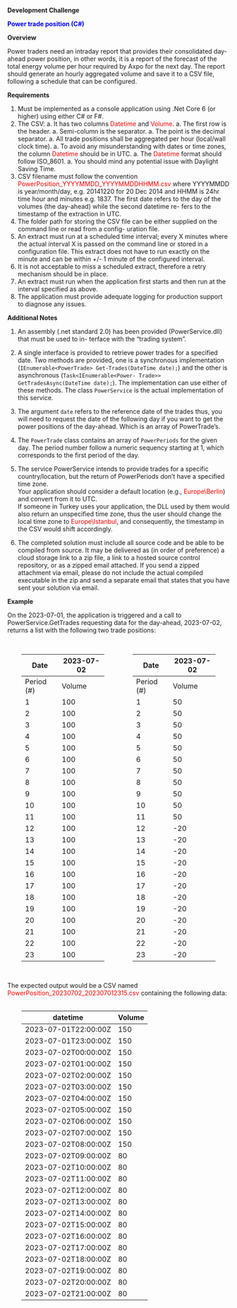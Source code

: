 ﻿**Development Challenge** 

<b>**Power trade position (C#)**</b>

**Overview**  

Power traders need an intraday report that provides their consolidated day-ahead power position, in other words, it is a report of the forecast of the total energy volume per hour required by Axpo for the next day. The report should generate an hourly aggregated volume and save it to a CSV file, following a schedule that can be configured. 

**Requirements**  

1. Must be implemented as a console application using .Net Core 6 (or higher) using either C# or F#.  
1. The CSV: 
    a. It has two columns <r>Datetime</r> and <r>Volume</r>. 
    a. The first row is the header. 
    a. Semi-column is the separator. 
    a. The point is the decimal separator. 
    a. All trade positions shall be aggregated per hour (local/wall clock time). 
    a. To avoid any misunderstanding with dates or time zones, the column <r>Datetime</r> should be in UTC. 
    a. The <r>Datetime</r> format should follow ISO\_8601. 
    a. You should mind any potential issue with Daylight Saving Time. 
3. CSV filename must follow the convention <r>PowerPosition\_YYYYMMDD\_YYYYMMDDHHMM.csv</r> where YYYYMMDD is year/month/day, e.g. 20141220 for 20 Dec 2014 and HHMM is 24hr time hour and minutes e.g. 1837. The first date refers to the day of the volumes (the day-ahead) while the second datetime re- fers to the timestamp of the extraction in UTC. 
3. The folder path for storing the CSV file can be either supplied on the command line or read from a config- uration file.  
3. An extract must run at a scheduled time interval; every X minutes where the actual interval X is passed on the command line or stored in a configuration file. This extract does not have to run exactly on the minute and can be within +/- 1 minute of the configured interval.  
3. It is not acceptable to miss a scheduled extract, therefore a retry mechanism should be in place. 
3. An extract must run when the application first starts and then run at the interval specified as above.  
3. The application must provide adequate logging for production support to diagnose any issues. 


**Additional Notes**

1. An assembly (.net standard 2.0) has been provided (PowerService.dll) that must be used to in- terface with the “trading system”.  
1. A single interface is provided to retrieve power trades for a specified date. Two methods are provided, one is a synchronous implementation (`IEnumerable<PowerTrade> Get-Trades(DateTime date);`) and the other is asynchronous (`Task<IEnumerable<Power- Trade>> GetTradesAsync(DateTime date);`). The implementation can use either of these methods. The class `PowerService` is the actual implementation of this service.  
1. The argument `date` refers to the reference date of the trades thus, you will need to request the date of the following day if you want to get the power positions of the day-ahead. Which is an array of PowerTrade’s. 
4. The `PowerTrade` class contains an array of `PowerPeriods` for the given day. The period number follow a numeric sequency starting at 1, which corresponds to the first period of the day.  
4. The service PowerService intends to provide trades for a specific country/location, but the return of PowerPeriods don’t have a specified time zone.
  </br>Your application should consider a default location (e.g., <r>Europe\Berlin</r>) and convert from it to UTC.
  </br>If someone in Turkey uses your application, the DLL used by them would also return an unspecified time zone, thus the user should change the local time zone to <r>Europe\Istanbul</r>, and consequently, the timestamp in the CSV would shift accordingly.  

6. The completed solution must include all source code and be able to be compiled from source. It may be delivered as (in order of preference) a cloud storage link to a zip file, a link to a hosted source control repository, or as a zipped email attached. If you send a zipped attachment via email, please do not include the actual compiled executable in the zip and send a separate email that states that you have sent your solution via email. 

**Example** 

On the 2023-07-01, the application is triggered and a call to PowerService.GetTrades requesting data for the day-ahead, 2023-07-02, returns a list with the following two trade positions: 

<style>
    r { color: red }
    b { color: blue }
    table {
        margin: 2em;
    }
</style>
<div style="display:flex">

|Date |2023-07-02 |
| - | - |
|Period (#) |Volume |
|1 |100 |
|2 |100 |
|3 |100 |
|4 |100 |
|5 |100 |
|6 |100 |
|7 |100 |
|8 |100 |
|9 |100 |
|10 |100 |
|11 |100 |
|12 |100 |
|13 |100 |
|14 |100 |
|15 |100 |
|16 |100 |
|17 |100 |
|18 |100 |
|19 |100 |
|20 |100 |
|21 |100 |
|22 |100 |
|23 |100 |


|Date |2023-07-02 |
| - | - |
|Period (#) |Volume |
|1 |50 |
|2 |50 |
|3 |50 |
|4 |50 |
|5 |50 |
|6 |50 |
|7 |50 |
|8 |50 |
|9 |50 |
|10 |50 |
|11 |50 |
|12 |-20 |
|13 |-20 |
|14 |-20 |
|15 |-20 |
|16 |-20 |
|17 |-20 |
|18 |-20 |
|19 |-20 |
|20 |-20 |
|21 |-20 |
|22 |-20 |
|23 |-20 |
</div>

The expected output would be a CSV named <r>PowerPosition\_20230702\_202307012315.csv</r> containing the following data: 



|datetime |Volume |
| - | - |
|2023-07-01T22:00:00Z |150 |
|2023-07-01T23:00:00Z |150 |
|2023-07-02T00:00:00Z |150 |
|2023-07-02T01:00:00Z |150 |
|2023-07-02T02:00:00Z |150 |
|2023-07-02T03:00:00Z |150 |
|2023-07-02T04:00:00Z |150 |
|2023-07-02T05:00:00Z |150 |
|2023-07-02T06:00:00Z |150 |
|2023-07-02T07:00:00Z |150 |
|2023-07-02T08:00:00Z |150 |
|2023-07-02T09:00:00Z |80 |
|2023-07-02T10:00:00Z |80 |
|2023-07-02T11:00:00Z |80 |
|2023-07-02T12:00:00Z |80 |
|2023-07-02T13:00:00Z |80 |
|2023-07-02T14:00:00Z |80 |
|2023-07-02T15:00:00Z |80 |
|2023-07-02T16:00:00Z |80 |
|2023-07-02T17:00:00Z |80 |
|2023-07-02T18:00:00Z |80 |
|2023-07-02T19:00:00Z |80 |
|2023-07-02T20:00:00Z |80 |
|2023-07-02T21:00:00Z |80 |
